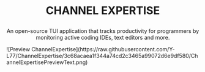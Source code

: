 # <p align="center">CHANNEL EXPERTISE</p>
<p align="center">An open-source TUI application that tracks productivity for programmers by monitoring active coding IDEs, text editors and more.</p>
![Preview ChannelExpertise](https://raw.githubusercontent.com/Y-L77/ChannelExpertise/3c68acaea1f344a74cd2c3465a99072d6e9df580/ChannelExpertisePreviewText.png)






